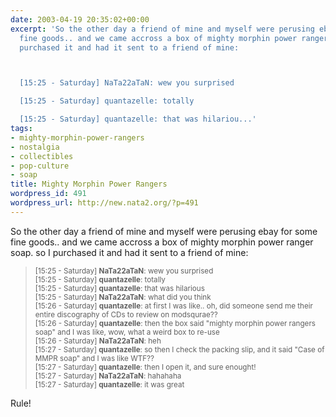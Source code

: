 ```yaml
---
date: 2003-04-19 20:35:02+00:00
excerpt: 'So the other day a friend of mine and myself were perusing ebay for some
  fine goods.. and we came accross a box of mighty morphin power ranger soap. so I
  purchased it and had it sent to a friend of mine:



  [15:25 - Saturday] NaTa22aTaN: wew you surprised

  [15:25 - Saturday] quantazelle: totally

  [15:25 - Saturday] quantazelle: that was hilariou...'
tags:
- mighty-morphin-power-rangers
- nostalgia
- collectibles
- pop-culture
- soap
title: Mighty Morphin Power Rangers
wordpress_id: 491
wordpress_url: http://new.nata2.org/?p=491
---
```


So the other day a friend of mine and myself were perusing ebay for some fine goods.. and we came accross a box of mighty morphin power ranger soap. so I purchased it and had it sent to a friend of mine:

<blockquote><small>
[15:25 - Saturday] <b>NaTa22aTaN</b>: wew you surprised<br/>
[15:25 - Saturday] <b>quantazelle</b>: totally<br/>
[15:25 - Saturday] <b>quantazelle</b>: that was hilarious<br/>
[15:25 - Saturday] <b>NaTa22aTaN</b>: what did you think<br/>
[15:26 - Saturday] <b>quantazelle</b>: at first I was like.. oh, did someone send me their entire discography of CDs to review on modsqurae??<br/>
[15:26 - Saturday] <b>quantazelle</b>: then the box said "mighty morphin power rangers soap" and I was like, wow, what a weird box to re-use<br/>
[15:26 - Saturday] <b>NaTa22aTaN</b>: heh<br/>
[15:27 - Saturday] <b>quantazelle</b>: so then I check the packing slip, and it said "Case of MMPR soap" and I was like WTF??<br/>
[15:27 - Saturday] <b>quantazelle</b>: then I open it, and sure enought! <br/>
[15:27 - Saturday] <b>NaTa22aTaN</b>: hahahaha<br/>
[15:27 - Saturday] <b>quantazelle</b>: it was great<br/>
</small>
</blockquote>
Rule!